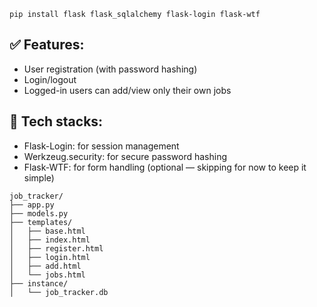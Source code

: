 `pip install flask flask_sqlalchemy flask-login flask-wtf`

## ✅ Features:
- User registration (with password hashing)
- Login/logout
- Logged-in users can add/view only their own jobs

## 🔧 Tech stacks:
- Flask-Login: for session management
- Werkzeug.security: for secure password hashing
- Flask-WTF: for form handling (optional — skipping for now to keep it simple)

```
job_tracker/
├── app.py
├── models.py
├── templates/
│   ├── base.html
│   ├── index.html
│   ├── register.html
│   ├── login.html
│   ├── add.html
│   └── jobs.html
├── instance/
│   └── job_tracker.db

```
